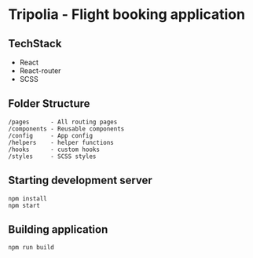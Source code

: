 # Tripolia - Flight booking application

## TechStack

- React
- React-router
- SCSS

## Folder Structure

```
/pages      - All routing pages
/components - Reusable components
/config     - App config
/helpers    - helper functions
/hooks      - custom hooks
/styles     - SCSS styles
```

## Starting development server

```
npm install
npm start
```

## Building application

```
npm run build
```